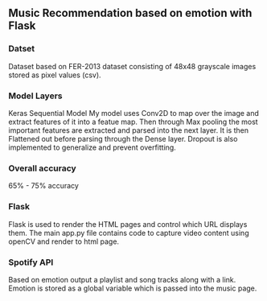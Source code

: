 ## Music Recommendation based on emotion with Flask

### Datset
  Dataset based on FER-2013 dataset consisting of 48x48 grayscale images stored as pixel values (csv). 
### Model Layers
  Keras Sequential Model
  My model uses Conv2D to map over the image and extract features of it into a featue map.
  Then through Max pooling the most important features are extracted and parsed into the next layer.
  It is then Flattened out before parsing through the Dense layer. 
  Dropout is also implemented to generalize and prevent overfitting.
### Overall accuracy
  65% - 75% accuracy
### Flask
  Flask is used to render the HTML pages and control which URL displays them.
  The main app.py file contains code to capture video content using openCV and render to html page.
### Spotify API
  Based on emotion output a playlist and song tracks along with a link.
  Emotion is stored as a global variable which is passed into the music page.